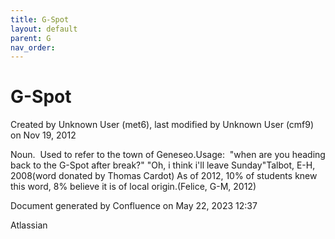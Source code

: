 ```yaml
---
title: G-Spot
layout: default
parent: G
nav_order:
---
```


# G-Spot

Created by  Unknown User (met6), last modified by  Unknown User (cmf9) on Nov 19, 2012

Noun.  Used to refer to the town of Geneseo.Usage:  &quot;when are you heading back to the G-Spot after break?&quot; &quot;Oh, i think i'll leave Sunday&quot;Talbot, E-H, 2008(word donated by Thomas Cardot) As of 2012, 10% of students knew this word, 8% believe it is of local origin.(Felice, G-M, 2012)

Document generated by Confluence on May 22, 2023 12:37

Atlassian
